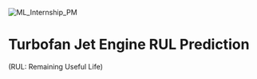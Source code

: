 
![ML_Internship_PM](https://github.com/user-attachments/assets/76d53b9a-3fb6-4e55-81fd-a8dcb5492352)

# Turbofan Jet Engine RUL Prediction 
(RUL: Remaining Useful Life)

